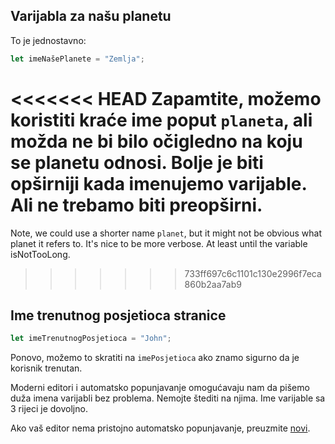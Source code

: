 ## Varijabla za našu planetu

To je jednostavno:

```js
let imeNašePlanete = "Zemlja";
```

<<<<<<< HEAD
Zapamtite, možemo koristiti kraće ime poput `planeta`, ali možda ne bi bilo očigledno na koju se planetu odnosi. Bolje je biti opširniji kada imenujemo varijable. Ali ne trebamo biti preopširni.
=======
Note, we could use a shorter name `planet`, but it might not be obvious what planet it refers to. It's nice to be more verbose. At least until the variable isNotTooLong.
>>>>>>> 733ff697c6c1101c130e2996f7eca860b2aa7ab9

## Ime trenutnog posjetioca stranice

```js
let imeTrenutnogPosjetioca = "John";
```

Ponovo, možemo to skratiti na `imePosjetioca` ako znamo sigurno da je korisnik trenutan.

Moderni editori i automatsko popunjavanje omogućavaju nam da pišemo duža imena varijabli bez problema. Nemojte štediti na njima. Ime varijable sa 3 rijeci je dovoljno.

Ako vaš editor nema pristojno automatsko popunjavanje, preuzmite [novi](/code-editors).
